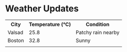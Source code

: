 # Weather Updates

<!-- WEATHER-UPDATE-START -->
<table><tr><th>City</th><th>Temperature (°C)</th><th>Condition</th></tr><tr><td>Valsad</td><td>25.8</td><td>Patchy rain nearby</td></tr><tr><td>Boston</td><td>32.8</td><td>Sunny</td></tr><tr><td></td><td></td><td></td></tr></table>
<!-- WEATHER-UPDATE-END -->

